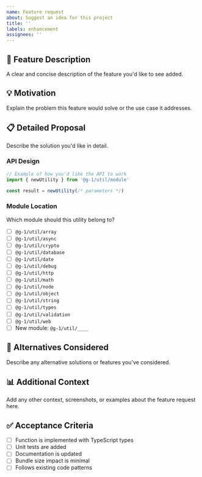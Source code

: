 ```yaml
---
name: Feature request
about: Suggest an idea for this project
title: ''
labels: enhancement
assignees: ''
---
```


## 🚀 Feature Description
A clear and concise description of the feature you'd like to see added.

## 💡 Motivation
Explain the problem this feature would solve or the use case it addresses.

## 📋 Detailed Proposal
Describe the solution you'd like in detail.

### API Design
```typescript
// Example of how you'd like the API to work
import { newUtility } from '@g-1/util/module'

const result = newUtility(/* parameters */)
```

### Module Location
Which module should this utility belong to?
- [ ] `@g-1/util/array`
- [ ] `@g-1/util/async`
- [ ] `@g-1/util/crypto`
- [ ] `@g-1/util/database`
- [ ] `@g-1/util/date`
- [ ] `@g-1/util/debug`
- [ ] `@g-1/util/http`
- [ ] `@g-1/util/math`
- [ ] `@g-1/util/node`
- [ ] `@g-1/util/object`
- [ ] `@g-1/util/string`
- [ ] `@g-1/util/types`
- [ ] `@g-1/util/validation`
- [ ] `@g-1/util/web`
- [ ] New module: `@g-1/util/____`

## 🔄 Alternatives Considered
Describe any alternative solutions or features you've considered.

## 📊 Additional Context
Add any other context, screenshots, or examples about the feature request here.

## ✅ Acceptance Criteria
- [ ] Function is implemented with TypeScript types
- [ ] Unit tests are added
- [ ] Documentation is updated
- [ ] Bundle size impact is minimal
- [ ] Follows existing code patterns